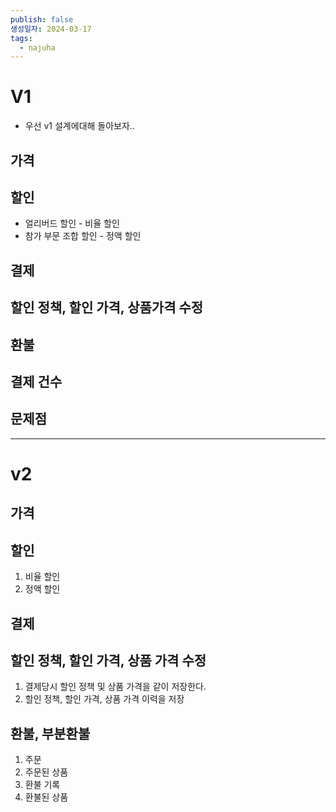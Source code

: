 ```yaml
---
publish: false
생성일자: 2024-03-17
tags:
  - najuha
---
```


# V1
- 우선 v1 설계에대해 돌아보자..

## 가격

## 할인
- 얼리버드 할인 - 비율 할인
- 참가 부문 조합 할인 - 정액 할인

## 결제

## 할인 정책, 할인 가격, 상품가격 수정

## 환불

## 결제 건수

## 문제점



---
# v2

## 가격

## 할인

1. 비율 할인
2. 정액 할인

## 결제

## 할인 정책, 할인 가격, 상품 가격 수정
1. 결제당시 할인 정책 및 상품 가격을 같이 저장한다.
2. 할인 정책, 할인 가격, 상품 가격 이력을 저장

## 환불, 부분환불 
1. 주문
2. 주문된 상품
3. 환불 기록
4. 환불된 상품
